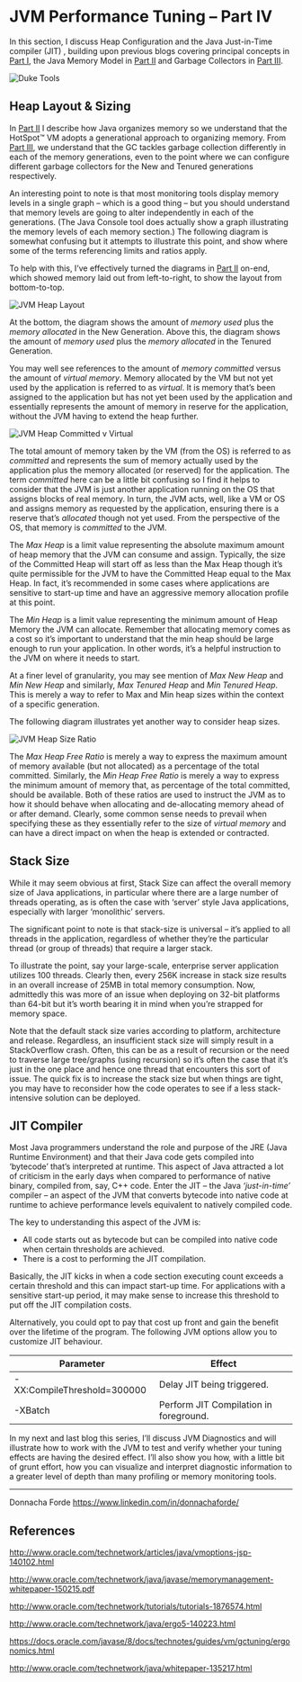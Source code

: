 # JVM Performance Tuning – Part IV
In this section, I discuss Heap Configuration and the Java Just-in-Time compiler (JIT) , building upon previous blogs covering principal concepts in [Part I](./Java%20Performance%20Tuning%20-%20Part%20I%20-%20JVM%20Concepts.md), the Java Memory Model in [Part II](./Java%20Performance%20Tuning%20-%20Part%20II%20-%20The%20Java%20Memory%20Model.md) and Garbage Collectors in [Part III](./Java%20Performance%20Tuning%20-%20Part%20III%20-%20Garbage%20Collectors.md). 

![Duke Tools](./rcs/duke-working-with-tools.png) 


## Heap Layout & Sizing
In [Part II](./Java%20Performance%20Tuning%20-%20Part%20II%20-%20The%20Java%20Memory%20Model.md) I describe how Java organizes memory so we understand that the HotSpot™ VM adopts a generational approach to organizing memory. From [Part III](./Java%20Performance%20Tuning%20-%20Part%20III%20-%20Garbage%20Collectors.md), we understand that the GC tackles garbage collection differently in each of the memory generations, even to the point where we can configure different garbage collectors for the New and Tenured generations respectively. 

An interesting point to note is that most monitoring tools display memory levels in a single graph – which is a good thing – but you should understand that memory levels are going to alter independently in each of the generations. (The Java Console tool does actually show a graph illustrating the memory levels of each memory section.) The following diagram is somewhat confusing but it attempts to illustrate this point, and show where some of the terms referencing limits and ratios apply. 

To help with this, I’ve effectively turned the diagrams in [Part II](./Java%20Performance%20Tuning%20-%20Part%20II%20-%20The%20Java%20Memory%20Model.md) on-end, which showed memory laid out from left-to-right, to show the layout from bottom-to-top. 

![JVM Heap Layout](./rcs/jvm-heap-layout.png)
 
At the bottom, the diagram shows the amount of _memory used_ plus the _memory allocated_ in the New Generation. Above this, the diagram shows the amount of _memory used_ plus the _memory allocated_ in the Tenured Generation. 

You may well see references to the amount of _memory committed_ versus the amount of _virtual memory_. Memory allocated by the VM but not yet used by the application is referred to as _virtual_. It is memory that’s been assigned to the application but has not yet been used by the application and essentially represents the amount of memory in reserve for the application, without the JVM having to extend the heap further. 

![JVM Heap Committed v Virtual](./rcs/jvm-heap-committed-v-virtual.png)
 
The total amount of memory taken by the VM (from the OS) is referred to as _committed_ and represents the sum of memory actually used by the application plus the memory allocated (or reserved) for the application.  The term _committed_ here can be a little bit confusing so I find it helps to consider that the JVM is just another application running on the OS that assigns blocks of real memory. In turn, the JVM acts, well, like a VM or OS and assigns memory as requested by the application, ensuring there is a reserve that’s _allocated_ though not yet used. From the perspective of the OS, that memory is _committed_ to the JVM. 

The _Max Heap_ is a limit value representing the absolute maximum amount of heap memory that the JVM can consume and assign. Typically, the size of the Committed Heap will start off as less than the Max Heap though it’s quite permissible for the JVM to have the Committed Heap equal to the Max Heap. In fact, it’s recommended in some cases where applications are sensitive to start-up time and have an aggressive memory allocation profile at this point.

The _Min Heap_ is a limit value representing the minimum amount of Heap Memory the JVM can allocate. Remember that allocating memory comes as a cost so it’s important to understand that the min heap should be large enough to run your application. In other words, it’s a helpful instruction to the JVM on where it needs to start. 

At a finer level of granularity, you may see mention of _Max New Heap_ and _Min New Heap_ and similarly, _Max Tenured Heap_ and _Min Tenured Heap_. This is merely a way to refer to Max and Min heap sizes within the context of a specific generation.

The following diagram illustrates yet another way to consider heap sizes. 

![JVM Heap Size Ratio](./rcs/jvm-heap-size-ratio.png)
 
The _Max Heap Free Ratio_ is merely a way to express the maximum amount of memory available (but not allocated) as a percentage of the total committed. Similarly, the _Min Heap Free Ratio_ is merely a way to express the minimum amount of memory that, as percentage of the total committed, should be available. Both of these ratios are used to instruct the JVM as to how it should behave when allocating and de-allocating memory ahead of or after demand. Clearly, some common sense needs to prevail when specifying these as they essentially refer to the size of _virtual memory_ and can have a direct impact on when the heap is extended or contracted. 

## Stack Size
While it may seem obvious at first, Stack Size can affect the overall memory size of Java applications, in particular where there are a large number of threads operating, as is often the case with ‘server’ style Java applications, especially with larger ‘monolithic’ servers. 

The significant point to note is that stack-size is universal – it’s applied to all threads in the application, regardless of whether they’re the particular thread (or group of threads) that require a larger stack. 

To illustrate the point, say your large-scale, enterprise server application utilizes 100 threads. Clearly then, every 256K increase in stack size results in an overall increase of 25MB in total memory consumption. Now, admittedly this was more of an issue when deploying on 32-bit platforms than 64-bit but it’s worth bearing it in mind when you’re strapped for memory space. 

Note that the default stack size varies according to platform, architecture and release. Regardless, an insufficient stack size will simply result in a StackOverflow crash. Often, this can be as a result of recursion or the need to traverse large tree/graphs (using recursion) so it’s often the case that it’s just in the one place and hence one thread that encounters this sort of issue. The quick fix is to increase the stack size but when things are tight, you may have to reconsider how the code operates to see if a less stack-intensive solution can be deployed. 

## JIT Compiler
Most Java programmers understand the role and purpose of the JRE (Java Runtime Environment) and that their Java code gets compiled into ‘bytecode’ that’s interpreted at runtime. This aspect of Java attracted a lot of criticism in the early days when compared to performance of native binary, compiled from, say, C++ code. Enter the JIT – the Java _‘just-in-time’_ compiler – an aspect of the JVM that converts bytecode into native code at runtime to achieve performance levels equivalent to natively compiled code. 

The key to understanding this aspect of the JVM is:
* All code starts out as bytecode but can be compiled into native code when certain thresholds are achieved.
* There is a cost to performing the JIT compilation. 

Basically, the JIT kicks in when a code section executing count exceeds a certain threshold and this can impact start-up time. For applications with a sensitive start-up period, it may make sense to increase this threshold to put off the JIT compilation costs. 

Alternatively, you could opt to pay that cost up front and gain the benefit over the lifetime of the program. The following JVM options allow you to customize JIT behaviour. 

| Parameter | Effect |
| --------- | ------ | 
| -XX:CompileThreshold=300000 |	Delay JIT being triggered. |
| -XBatch	                  | Perform JIT Compilation in foreground. | 



In my next and last blog this series, I’ll discuss JVM Diagnostics and will illustrate how to work with the JVM to test and verify whether your tuning effects are having the desired effect. I’ll also show you how, with a little bit of grunt effort, how you can visualize and interpret diagnostic information to a greater level of depth than many profiling or memory monitoring tools. 

---

Donnacha Forde
https://www.linkedin.com/in/donnachaforde/

## References
http://www.oracle.com/technetwork/articles/java/vmoptions-jsp-140102.html

http://www.oracle.com/technetwork/java/javase/memorymanagement-whitepaper-150215.pdf

http://www.oracle.com/technetwork/tutorials/tutorials-1876574.html

http://www.oracle.com/technetwork/java/ergo5-140223.html

https://docs.oracle.com/javase/8/docs/technotes/guides/vm/gctuning/ergonomics.html

http://www.oracle.com/technetwork/java/whitepaper-135217.html





